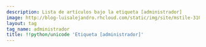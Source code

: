 ```yaml
---
description: Lista de artículos bajo la etiqueta [administrador]
image: http://blog-luisalejandro.rhcloud.com/static/img/site/mstile-310x310.png
layout: tag
tag_name: administrador
title: !!python/unicode 'Etiqueta [administrador]'
---
```

